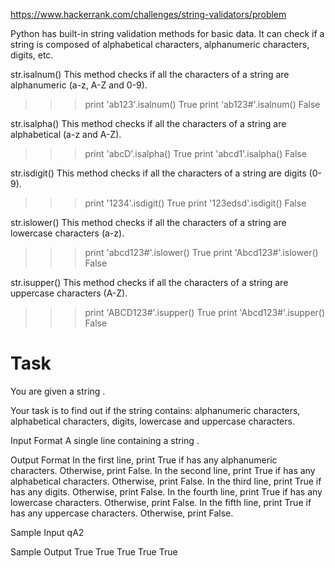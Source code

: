 https://www.hackerrank.com/challenges/string-validators/problem

Python has built-in string validation methods for basic data. It can check if a string is composed of alphabetical characters, alphanumeric characters, digits, etc.

str.isalnum() 
This method checks if all the characters of a string are alphanumeric (a-z, A-Z and 0-9).
>>> print 'ab123'.isalnum()
True
>>> print 'ab123#'.isalnum()
False

str.isalpha() 
This method checks if all the characters of a string are alphabetical (a-z and A-Z).
>>> print 'abcD'.isalpha()
True
>>> print 'abcd1'.isalpha()
False

str.isdigit() 
This method checks if all the characters of a string are digits (0-9).
>>> print '1234'.isdigit()
True
>>> print '123edsd'.isdigit()
False

str.islower() 
This method checks if all the characters of a string are lowercase characters (a-z).
>>> print 'abcd123#'.islower()
True
>>> print 'Abcd123#'.islower()
False

str.isupper() 
This method checks if all the characters of a string are uppercase characters (A-Z).
>>> print 'ABCD123#'.isupper()
True
>>> print 'Abcd123#'.isupper()
False

# Task
You are given a string . 

Your task is to find out if the string  contains: alphanumeric characters, alphabetical characters, digits, lowercase and uppercase characters.

Input Format
A single line containing a string .

Output Format
In the first line, print True if  has any alphanumeric characters. Otherwise, print False. 
In the second line, print True if  has any alphabetical characters. Otherwise, print False. 
In the third line, print True if  has any digits. Otherwise, print False. 
In the fourth line, print True if  has any lowercase characters. Otherwise, print False. 
In the fifth line, print True if  has any uppercase characters. Otherwise, print False.

Sample Input
qA2

Sample Output
True
True
True
True
True